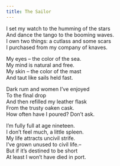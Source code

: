 ```yaml
---
title: The Sailor
---
```

I set my watch to the humming of the stars\
And dance the tango to the booming waves.\
I own two things: a cutlass and some scars\
I purchased from my company of knaves.



My eyes – the color of the sea.\
My mind is natural and free.\
My skin – the color of the mast\
And taut like sails held fast.



Dark rum and women I’ve enjoyed\
To the final drop\
And then refilled my leather flask\
From the trusty oaken cask.\
How often have I poured? Don’t ask.



I’m fully full at age nineteen.\
I don’t feel much, a little spleen.\
My life attracts uncivil strife.\
I’ve grown unused to civil life.–\
But if it’s destined to be short\
At least I won’t have died in port.
